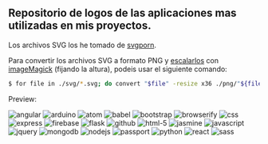 ## Repositorio de logos de las aplicaciones mas utilizadas en mis proyectos.

Los archivos SVG los he tomado de [svgporn][svgporn-link].

Para convertir los archivos SVG a formato PNG y [escalarlos][howtogeek-link] con [imageMagick][imagemagick-link] (fijando la altura), podeis usar el siguiente comando:

```bash
$ for file in ./svg/*.svg; do convert "$file" -resize x36 ./png/"${file%.svg}.png"; done
```

Preview:

![angular](https://mtzfactory.github.io/logos/png/angular.png)
![arduino](https://mtzfactory.github.io/logos/png/arduino.png)
![atom](https://mtzfactory.github.io/logos/png/atom.png)
![babel](https://mtzfactory.github.io/logos/png/babel.png)
![bootstrap](https://mtzfactory.github.io/logos/png/bootstrap.png)
![browserify](https://mtzfactory.github.io/logos/png/browserify.png)
![css](https://mtzfactory.github.io/logos/png/css-3.png)
![express](https://mtzfactory.github.io/logos/png/express.png)
![firebase](https://mtzfactory.github.io/logos/png/firebase.png)
![flask](https://mtzfactory.github.io/logos/png/flask.png)
![github](https://mtzfactory.github.io/logos/png/github.png)
![html-5](https://mtzfactory.github.io/logos/png/html-5.png)
![jasmine](https://mtzfactory.github.io/logos/png/jasmine.png)
![javascript](https://mtzfactory.github.io/logos/png/javascript.png)
![jquery](https://mtzfactory.github.io/logos/png/jquery.png)
![mongodb](https://mtzfactory.github.io/logos/png/mongodb.png)
![nodejs](https://mtzfactory.github.io/logos/png/nodejs.png)
![passport](https://mtzfactory.github.io/logos/png/passport.png)
![python](https://mtzfactory.github.io/logos/png/python.png)
![react](https://mtzfactory.github.io/logos/png/react.png)
![sass](https://mtzfactory.github.io/logos/png/sass.png)

[svgporn-link]: https://svgporn.com

[howtogeek-link]: https://www.howtogeek.com/109369/how-to-quickly-resize-convert-modify-images-from-the-linux-terminal/

[imagemagick-link]: http://www.imagemagick.org/script/index.php